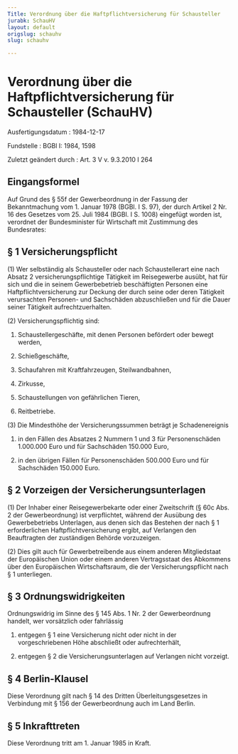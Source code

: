 ```yaml
---
Title: Verordnung über die Haftpflichtversicherung für Schausteller
jurabk: SchauHV
layout: default
origslug: schauhv
slug: schauhv

---
```


# Verordnung über die Haftpflichtversicherung für Schausteller (SchauHV)

Ausfertigungsdatum
:   1984-12-17

Fundstelle
:   BGBl I: 1984, 1598

Zuletzt geändert durch
:   Art. 3 V v. 9.3.2010 I 264

## Eingangsformel

Auf Grund des § 55f der Gewerbeordnung in der Fassung der
Bekanntmachung vom 1. Januar 1978 (BGBl. I S. 97), der durch Artikel 2
Nr. 16 des Gesetzes vom 25. Juli 1984 (BGBl. I S. 1008) eingefügt
worden ist, verordnet der Bundesminister für Wirtschaft mit Zustimmung
des Bundesrates:

## § 1 Versicherungspflicht

(1) Wer selbständig als Schausteller oder nach Schaustellerart eine
nach Absatz 2 versicherungspflichtige Tätigkeit im Reisegewerbe
ausübt, hat für sich und die in seinem Gewerbebetrieb beschäftigten
Personen eine Haftpflichtversicherung zur Deckung der durch seine oder
deren Tätigkeit verursachten Personen- und Sachschäden abzuschließen
und für die Dauer seiner Tätigkeit aufrechtzuerhalten.

(2) Versicherungspflichtig sind:

1.  Schaustellergeschäfte, mit denen Personen befördert oder bewegt
    werden,


2.  Schießgeschäfte,


3.  Schaufahren mit Kraftfahrzeugen, Steilwandbahnen,


4.  Zirkusse,


5.  Schaustellungen von gefährlichen Tieren,


6.  Reitbetriebe.




(3) Die Mindesthöhe der Versicherungssummen beträgt je Schadenereignis

1.  in den Fällen des Absatzes 2 Nummern 1 und 3 für Personenschäden
    1\.000.000 Euro und für Sachschäden 150.000 Euro,


2.  in den übrigen Fällen für Personenschäden 500.000 Euro und für
    Sachschäden 150.000 Euro.

## § 2 Vorzeigen der Versicherungsunterlagen

(1) Der Inhaber einer Reisegewerbekarte oder einer Zweitschrift (§ 60c
Abs. 2 der Gewerbeordnung) ist verpflichtet, während der Ausübung des
Gewerbebetriebs Unterlagen, aus denen sich das Bestehen der nach § 1
erforderlichen Haftpflichtversicherung ergibt, auf Verlangen den
Beauftragten der zuständigen Behörde vorzuzeigen.

(2) Dies gilt auch für Gewerbetreibende aus einem anderen
Mitgliedstaat der Europäischen Union oder einem anderen Vertragsstaat
des Abkommens über den Europäischen Wirtschaftsraum, die der
Versicherungspflicht nach § 1 unterliegen.

## § 3 Ordnungswidrigkeiten

Ordnungswidrig im Sinne des § 145 Abs. 1 Nr. 2 der Gewerbeordnung
handelt, wer vorsätzlich oder fahrlässig

1.  entgegen § 1 eine Versicherung nicht oder nicht in der
    vorgeschriebenen Höhe abschließt oder aufrechterhält,


2.  entgegen § 2 die Versicherungsunterlagen auf Verlangen nicht vorzeigt.

## § 4 Berlin-Klausel

Diese Verordnung gilt nach § 14 des Dritten Überleitungsgesetzes in
Verbindung mit § 156 der Gewerbeordnung auch im Land Berlin.

## § 5 Inkrafttreten

Diese Verordnung tritt am 1. Januar 1985 in Kraft.

